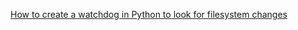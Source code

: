 [ How to create a watchdog in Python to look for filesystem changes](https://thepythoncorner.com/posts/2019-01-13-how-to-create-a-watchdog-in-python-to-look-for-filesystem-changes/)
